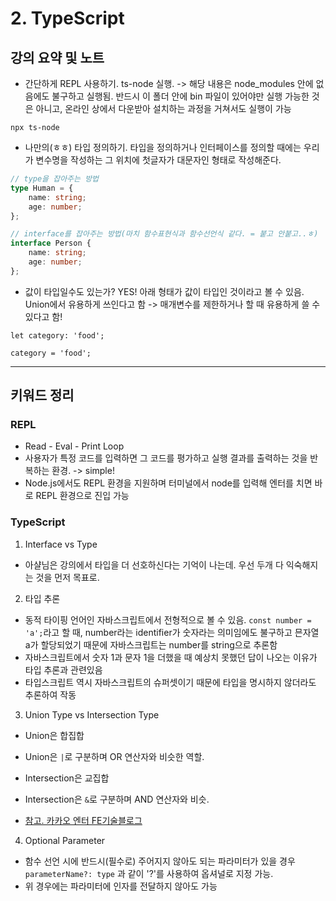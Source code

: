 # 2. TypeScript

## 강의 요약 및 노트

- 간단하게 REPL 사용하기. ts-node 실행. -> 해당 내용은 node_modules 안에 없음에도 불구하고 실행됨. 반드시 이 폴더 안에 bin 파일이 있어야만 실행 가능한 것은 아니고, 온라인 상에서 다운받아 설치하는 과정을 거쳐서도 실행이 가능

```
npx ts-node
```

- 나만의(ㅎㅎ) 타입 정의하기. 타입을 정의하거나 인터페이스를 정의할 때에는 우리가 변수명을 작성하는 그 위치에 첫글자가 대문자인 형태로 작성해준다.

```typescript
// type을 잡아주는 방법
type Human = {
    name: string;
    age: number;
};

// interface를 잡아주는 방법(마치 함수표현식과 함수선언식 같다. = 붙고 안붙고..ㅎ)
interface Person {
    name: string;
    age: number;
};
```

- 값이 타입일수도 있는가? YES! 아래 형태가 값이 타입인 것이라고 볼 수 있음. Union에서 유용하게 쓰인다고 함 -> 매개변수를 제한하거나 할 때 유용하게 쓸 수 있다고 함!

```
let category: 'food';

category = 'food';
```

---

## 키워드 정리

### REPL
- Read - Eval - Print Loop
- 사용자가 특정 코드를 입력하면 그 코드를 평가하고 실행 결과를 출력하는 것을 반복하는 환경. -> simple!
- Node.js에서도 REPL 환경을 지원하며 터미널에서 node를 입력해 엔터를 치면 바로 REPL 환경으로 진입 가능

### TypeScript
1. Interface vs Type
- 아샬님은 강의에서 타입을 더 선호하신다는 기억이 나는데. 우선 두개 다 익숙해지는 것을 먼저 목표로.

2. 타입 추론
- 동적 타이핑 언어인 자바스크립트에서 전형적으로 볼 수 있음. `const number = 'a';`라고 할 때, number라는 identifier가 숫자라는 의미임에도 불구하고 믄자열 a가 할당되었기 때문에 자바스크립트는 number를 string으로 추론함
- 자바스크립트에서 숫자 1과 문자 1을 더했을 때 예상치 못했던 답이 나오는 이유가 타입 추론과 관련있음
- 타입스크립트 역시 자바스크립트의 슈퍼셋이기 때문에 타입을 명시하지 않더라도 추론하여 작동

3. Union Type vs Intersection Type
- Union은 합집합
- Union은 `|`로 구분하며 OR 연산자와 비슷한 역할. 

- Intersection은 교집합
- Intersection은 `&`로 구분하며 AND 연산자와 비슷. 

- [참고. 카카오 엔터 FE기술블로그](https://fe-developers.kakaoent.com/2022/221124-typescript-tip/)

4. Optional Parameter
- 함수 선언 시에 반드시(필수로) 주어지지 않아도 되는 파라미터가 있을 경우 `parameterName?: type` 과 같이 '?'를 사용하여 옵셔널로 지정 가능. 
- 위 경우에는 파라미터에 인자를 전달하지 않아도 가능
